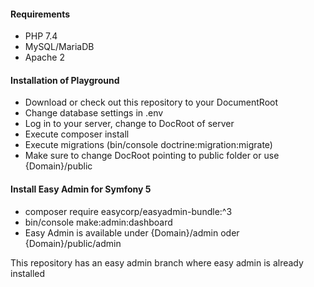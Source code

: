 #### Requirements
- PHP 7.4
- MySQL/MariaDB
- Apache 2

#### Installation of Playground
- Download or check out this repository to your DocumentRoot
- Change database settings in .env
- Log in to your server, change to DocRoot of server
- Execute composer install
- Execute migrations (bin/console doctrine:migration:migrate)
- Make sure to change DocRoot pointing to public folder or use {Domain}/public

#### Install Easy Admin for Symfony 5
- composer require easycorp/easyadmin-bundle:^3
- bin/console make:admin:dashboard
- Easy Admin is available under {Domain}/admin oder {Domain}/public/admin

This repository has an easy admin branch where easy admin is already installed
